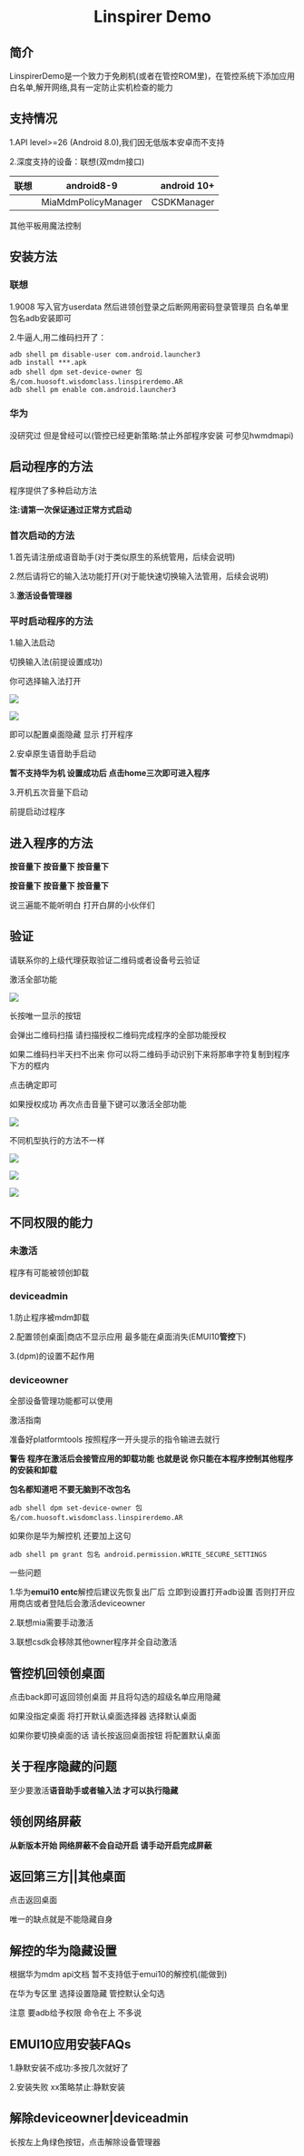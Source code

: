 # <center>Linspirer Demo</center>

## 简介

LinspirerDemo是一个致力于免刷机(或者在管控ROM里)，在管控系统下添加应用白名单,解开网络,具有一定防止实机检查的能力

## 支持情况

1.API level>=26 (Android 8.0),我们因无低版本安卓而不支持

2.深度支持的设备：联想(双mdm接口)

联想|android8-9|android 10+
---|:--:|---:
| |MiaMdmPolicyManager|CSDKManager

其他平板用魔法控制

## 安装方法

### 联想

1.9008 写入官方userdata 然后进领创登录之后断网用密码登录管理员 白名单里包名adb安装即可

2.牛逼人,用二维码扫开了：
```shell
adb shell pm disable-user com.android.launcher3
adb install ***.apk
adb shell dpm set-device-owner 包名/com.huosoft.wisdomclass.linspirerdemo.AR
adb shell pm enable com.android.launcher3
```
### 华为

没研究过 但是曾经可以(管控已经更新策略:禁止外部程序安装 可参见hwmdmapi)

## 启动程序的方法

程序提供了多种启动方法

**注:请第一次保证通过正常方式启动**


### 首次启动的方法

1.首先请注册成语音助手(对于类似原生的系统管用，后续会说明)

2.然后请将它的输入法功能打开(对于能快速切换输入法管用，后续会说明)

3.**激活设备管理器**


### 平时启动程序的方法

1.输入法启动

切换输入法(前提设置成功)

你可选择输入法打开

![](https://github.com/YoungToday/youngtoday.github.io/blob/main/5.png?raw=true)

![](https://github.com/YoungToday/youngtoday.github.io/blob/main/6.png?raw=true)

即可以配置桌面隐藏 显示 打开程序

2.安卓原生语音助手启动

**暂不支持华为机 设置成功后 点击home三次即可进入程序**

3.开机五次音量下启动

前提启动过程序

## 进入程序的方法

**按音量下 按音量下 按音量下**

**按音量下 按音量下 按音量下**

说三遍能不能听明白 打开白屏的小伙伴们

## 验证

请联系你的上级代理获取验证二维码或者设备号云验证

激活全部功能

![](https://raw.githubusercontent.com/YoungToday/youngtoday.github.io/main/1.png)

长按唯一显示的按钮

会弹出二维码扫描 请扫描授权二维码完成程序的全部功能授权

如果二维码扫半天扫不出来 你可以将二维码手动识别下来将那串字符复制到程序下方的框内

点击确定即可

如果授权成功 再次点击音量下键可以激活全部功能

![](https://raw.githubusercontent.com/YoungToday/youngtoday.github.io/main/2.png)

不同机型执行的方法不一样 

![](https://raw.githubusercontent.com/YoungToday/youngtoday.github.io/main/3.png)

![](https://raw.githubusercontent.com/YoungToday/youngtoday.github.io/main/4.jpg)

![](https://raw.githubusercontent.com/YoungToday/youngtoday.github.io/main/7.png)


## 不同权限的能力

### 未激活

程序有可能被领创卸载

### deviceadmin

1.防止程序被mdm卸载

2.配置领创桌面|商店不显示应用 最多能在桌面消失(EMUI10**管控**下)

3.(dpm)的设置不起作用

### deviceowner

全部设备管理功能都可以使用

激活指南

准备好platformtools 按照程序一开头提示的指令输进去就行

**警告 程序在激活后会接管应用的卸载功能 也就是说 你只能在本程序控制其他程序的安装和卸载**

**包名都知道吧 不要无脑到不改包名**

```
adb shell dpm set-device-owner 包名/com.huosoft.wisdomclass.linspirerdemo.AR
```
如果你是华为解控机 还要加上这句
```
adb shell pm grant 包名 android.permission.WRITE_SECURE_SETTINGS
```

一些问题

1.华为**emui10 entc**解控后建议先恢复出厂后 立即到设置打开adb设置 否则打开应用商店或者登陆后会激活deviceowner

2.联想mia需要手动激活

3.联想csdk会移除其他owner程序并全自动激活

## 管控机回领创桌面

点击back即可返回领创桌面 并且将勾选的超级名单应用隐藏

如果没指定桌面 将打开默认桌面选择器 选择默认桌面

如果你要切换桌面的话 请长按返回桌面按钮 将配置默认桌面


## 关于程序隐藏的问题

至少要激活**语音助手或者输入法 才可以执行隐藏**

## 领创网络屏蔽

**从新版本开始 网络屏蔽不会自动开启 请手动开启完成屏蔽**



##  返回第三方||其他桌面


点击返回桌面 

唯一的缺点就是不能隐藏自身




## 解控的华为隐藏设置

根据华为mdm api文档 暂不支持低于emui10的解控机(能做到)

在华为专区里 选择设置隐藏 管控默认全勾选

注意 要adb给予权限 命令在上 不多说



## EMUI10应用安装FAQs

1.静默安装不成功:多按几次就好了

2.安装失败 xx策略禁止:静默安装

## 解除deviceowner|deviceadmin

长按左上角绿色按钮，点击解除设备管理器
